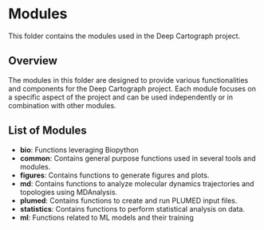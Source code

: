 # Modules

This folder contains the modules used in the Deep Cartograph project.

## Overview

The modules in this folder are designed to provide various functionalities and components for the Deep Cartograph project. Each module focuses on a specific aspect of the project and can be used independently or in combination with other modules.

## List of Modules

- **bio**: Functions leveraging Biopython
- **common**: Contains general purpose functions used in several tools and modules.
- **figures**: Contains functions to generate figures and plots.
- **md**: Contains functions to analyze molecular dynamics trajectories and topologies using MDAnalysis.
- **plumed**: Contains functions to create and run PLUMED input files.
- **statistics**: Contains functions to perform statistical analysis on data.
- **ml**: Functions related to ML models and their training 